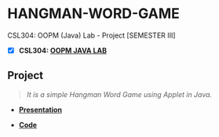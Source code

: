 # HANGMAN-WORD-GAME
 CSL304: OOPM (Java) Lab - Project [SEMESTER III]
 
 - [x] **CSL304: [OOPM JAVA LAB](https://github.com/Amey-Thakur/OOPM-JAVA-LAB)**
 
## Project
 
 >_It is a simple Hangman Word Game using Applet in Java._
 
  - **[Presentation](http://dx.doi.org/10.13140/RG.2.2.26806.22082)**
  
  - **[Code](http://dx.doi.org/10.13140/RG.2.2.20095.33446)**

